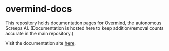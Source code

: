 # overmind-docs

This repository holds documentation pages for [Overmind](https://github.com/bencbartlett/Overmind), the autonomous Screeps AI. (Documentation is hosted here to keep addition/removal counts accurate in the main repository.)

Visit the documentation site [here](https://bencbartlett.github.io/overmind-docs/).
